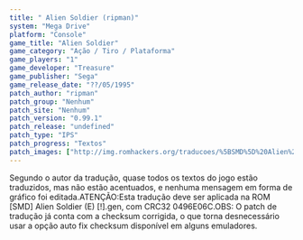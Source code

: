 ```yaml
---
title: " Alien Soldier (ripman)"
system: "Mega Drive"
platform: "Console"
game_title: "Alien Soldier"
game_category: "Ação / Tiro / Plataforma"
game_players: "1"
game_developer: "Treasure"
game_publisher: "Sega"
game_release_date: "??/05/1995"
patch_author: "ripman"
patch_group: "Nenhum"
patch_site: "Nenhum"
patch_version: "0.99.1"
patch_release: "undefined"
patch_type: "IPS"
patch_progress: "Textos"
patch_images: ["http://img.romhackers.org/traducoes/%5BSMD%5D%20Alien%20Soldier%20-%20ripman%20-%201.png","http://img.romhackers.org/traducoes/%5BSMD%5D%20Alien%20Soldier%20-%20ripman%20-%202.png","http://img.romhackers.org/traducoes/%5BSMD%5D%20Alien%20Soldier%20-%20ripman%20-%203.png"]
---
```

Segundo o autor da tradução, quase todos os textos do jogo estão traduzidos, mas não estão acentuados, e nenhuma mensagem em forma de gráfico foi editada.ATENÇÃO:Esta tradução deve ser aplicada na ROM [SMD] Alien Soldier (E) [!].gen, com CRC32 0496E06C.OBS: O patch de tradução já conta com a checksum corrigida, o que torna desnecessário usar a opção auto fix checksum disponível em alguns emuladores.
